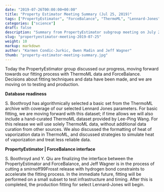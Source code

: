 ```yaml
---
date: "2019-07-26T00:00:00+00:00"
title: "Property Estimator Meeting Summary (Jul 25, 2019)"
tags: ["PropertyEstimator", "ForceBalance", "ThermoML", "Lennard-Jones", "heat of vaporization", "release-1", "fitting", "validation"]
categories: ["science"]
draft: false
description: "Summary from PropertyEstimator subgroup meeting on July 25, 2019"
slug: "propertyestimator-meeting-2019-07-25"
weight: 10
markup: markdown
author: "Karmen Condic-Jurkic, Owen Madin and Jeff Wagner"
thumb: "property-estimator-meeting-summary.jpg"
---
```


Today the PropertyEstimator group discussed our progress, moving forward towards our fitting process with ThermoML data and ForceBalance.  Decisions about fitting techniques and data have been made, and we are moving on to testing and production.

**Database readiness**

S. Boothroyd has algorithmically selected a basic set from the ThermoML archive with coverage of our selected Lennard Jones parameters.  For basic fitting, we are moving forward with this dataset; if time allows we will also include a hand-curated ThermoML dataset provided by Lee-Ping Wang.  For this release we will use solely ThermoML data, without additional data curation from other sources. We also discussed the formatting of heat of vaporization data in ThermoML, and discussed strategies to simulate heat of vaporization and treat less reliable data.

**PropertyEstimator | ForceBalance interface**

S. Boothroyd and Y. Qiu are finalizing the interface between the PropertyEstimator and ForceBalance, and Jeff Wagner is in the process of cutting a smirnoff99Frosst release with hydrogen bond constraints to accelerate the fitting process.  In the immediate future, fitting will be performed on a small subset to test infrastructure and timing.  After this is completed, the production fitting for select Lennard-Jones will begin.
